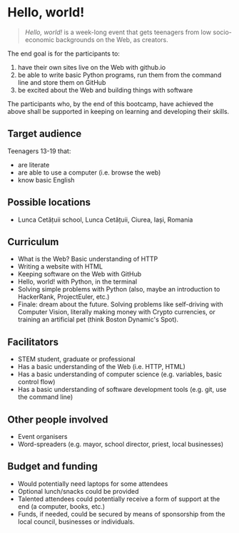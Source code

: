 # Hello, world!
> *Hello, world!* is a week-long event that gets teenagers from low socio-economic backgrounds on the Web, as creators.

The end goal is for the participants to:
1) have their own sites live on the Web with github.io
2) be able to write basic Python programs, run them from the command line and store them on GitHub
3) be excited about the Web and building things with software

The participants who, by the end of this bootcamp, have achieved the above shall be supported in keeping on learning and developing their skills.

## Target audience
Teenagers 13-19 that:
- are literate
- are able to use a computer (i.e. browse the web)
- know basic English

## Possible locations
- Lunca Cetățuii school, Lunca Cetățuii, Ciurea, Iași, Romania

## Curriculum
- What is the Web? Basic understanding of HTTP
- Writing a website with HTML
- Keeping software on the Web with GitHub
- Hello, world! with Python, in the terminal
- Solving simple problems with Python (also, maybe an introduction to HackerRank, ProjectEuler, etc.)
- Finale: dream about the future. Solving problems like self-driving with Computer Vision, literally making money with Crypto currencies, or training an artificial pet (think Boston Dynamic's Spot).

## Facilitators
- STEM student, graduate or professional
- Has a basic understanding of the Web (i.e. HTTP, HTML)
- Has a basic understanding of computer science (e.g. variables, basic control flow)
- Has a basic understanding of software development tools (e.g. git, use the command line)

## Other people involved
- Event organisers
- Word-spreaders (e.g. mayor, school director, priest, local businesses)

## Budget and funding
- Would potentially need laptops for some attendees
- Optional lunch/snacks could be provided
- Talented attendees could potentially receive a form of support at the end (a computer, books, etc.)
- Funds, if needed, could be secured by means of sponsorship from the local council, businesses or individuals.
